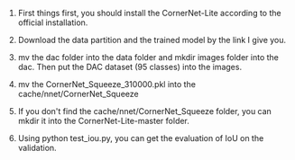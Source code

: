 1. First things first, you should install the CornerNet-Lite according to the official installation.

2. Download the data partition and the trained model by the link I give you.

3. mv the dac folder into the data folder and mkdir images folder into the dac. Then put the DAC dataset (95 classes) into the images.

4. mv the CornerNet_Squeeze_310000.pkl into the cache/nnet/CornerNet_Squeeze

5. If you don't find the cache/nnet/CornerNet_Squeeze folder, you can mkdir it into the CornerNet-Lite-master folder.

6. Using python test_iou.py, you can get the evaluation of IoU on the validation.
